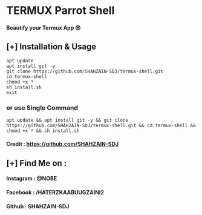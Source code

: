 # TERMUX Parrot Shell 
#### Beautify your Termux App 😎

## [+] Installation & Usage
```
apt update
apt install git -y
git clone https://github.com/SHAHZAIN-SDJ/termux-shell.git
cd termux-shell
chmod +x *
sh install.sh
exit
```
### or use Single Command
```
apt update && apt install git -y && git clone https://github.com/SHAHZAIN-SDJ/termux-shell.git && cd termux-shell && chmod +x * && sh install.sh
```

#### Credit : https://github.com/SHAHZAIN-SDJ

    
## [+] Find Me on :
#### Instagram : @NOBE
#### Facebook : /HATERZKAABUUGZAINI2
#### Github : SHAHZAIN-SDJ

